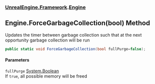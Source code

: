 ### [UnrealEngine.Framework](UnrealEngine_Framework.md 'UnrealEngine.Framework').[Engine](Engine.md 'UnrealEngine.Framework.Engine')
## Engine.ForceGarbageCollection(bool) Method
Updates the timer between garbage collection such that at the next opportunity garbage collection will be run  
```csharp
public static void ForceGarbageCollection(bool fullPurge=false);
```
#### Parameters
<a name='UnrealEngine_Framework_Engine_ForceGarbageCollection(bool)_fullPurge'></a>
`fullPurge` [System.Boolean](https://docs.microsoft.com/en-us/dotnet/api/System.Boolean 'System.Boolean')  
If `true`, all possible memory will be freed
  

